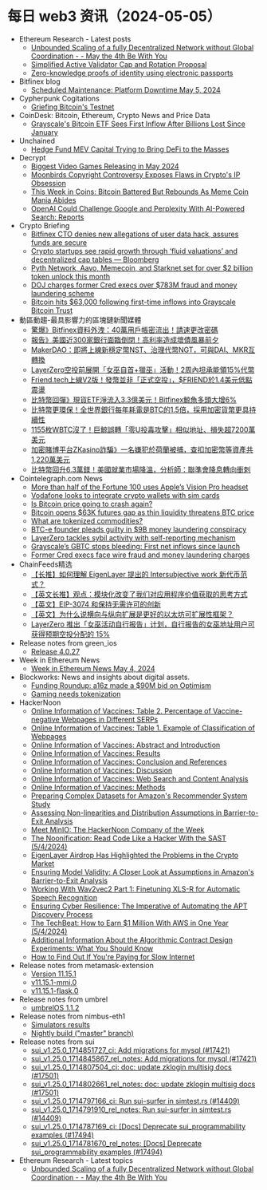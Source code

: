 # 每日 web3 资讯（2024-05-05）

- Ethereum Research - Latest posts
  - [Unbounded Scaling of a fully Decentralized Network without Global Coordination - - May the 4th Be With You](https://ethresear.ch/t/unbounded-scaling-of-a-fully-decentralized-network-without-global-coordination-may-the-4th-be-with-you/19456#post_1)
  - [Simplified Active Validator Cap and Rotation Proposal](https://ethresear.ch/t/simplified-active-validator-cap-and-rotation-proposal/9022?page=2#post_21)
  - [Zero-knowledge proofs of identity using electronic passports](https://ethresear.ch/t/zero-knowledge-proofs-of-identity-using-electronic-passports/19263#post_10)
- Bitfinex blog
  - [Scheduled Maintenance: Platform Downtime May 5, 2024](https://blog.bitfinex.com/announcements/scheduled-maintenance-platform-downtime-may-5-2024/)
- Cypherpunk Cogitations
  - [Griefing Bitcoin's Testnet](https://blog.lopp.net/griefing-bitcoin-testnet/)
- CoinDesk: Bitcoin, Ethereum, Crypto News and Price Data
  - [Grayscale's Bitcoin ETF Sees First Inflow After Billions Lost Since January](https://www.coindesk.com/business/2024/05/04/grayscales-bitcoin-etf-sees-inflow-for-first-time-since-january-debut/?utm_medium=referral&utm_source=rss&utm_campaign=headlines)
- Unchained
  - [Hedge Fund MEV Capital Trying to Bring DeFi to the Masses](https://unchainedcrypto.com/hedge-fund-mev-capital-trying-to-bring-defi-to-the-masses/)
- Decrypt
  - [Biggest Video Games Releasing in May 2024](https://decrypt.co/229400/biggest-video-games-releasing-may-2024)
  - [Moonbirds Copyright Controversy Exposes Flaws in Crypto's IP Obsession](https://decrypt.co/229373/moonbirds-copyright-controversy-exposes-flaws-in-cryptos-ip-obsession)
  - [This Week in Coins: Bitcoin Battered But Rebounds As Meme Coin Mania Abides](https://decrypt.co/229314/this-week-in-coins-bitcoin-battered-but-rebounds-as-meme-coin-mania-abides)
  - [OpenAI Could Challenge Google and Perplexity With AI-Powered Search: Reports](https://decrypt.co/229381/search-chatgpt-openai-web-google-perplexity)
- Crypto Briefing
  - [Bitfinex CTO denies new allegations of user data hack, assures funds are secure](https://cryptobriefing.com/bitfinex-cto-denies-new-allegations-user-data-hack/)
  - [Crypto startups see rapid growth through ‘fluid valuations’ and decentralized cap tables — Bloomberg](https://cryptobriefing.com/crypto-startup-valuations-fundraising/)
  - [Pyth Network, Aavo, Memecoin, and Starknet set for over $2 billion token unlock this month](https://cryptobriefing.com/token-unlock-may-2024/)
  - [DOJ charges former Cred execs over $783M fraud and money laundering scheme](https://cryptobriefing.com/doj-charges-former-cred-execs-fraud/)
  - [Bitcoin hits $63,000 following first-time inflows into Grayscale Bitcoin Trust](https://cryptobriefing.com/bitcoin-grayscale-gbtc-inflow-boost/)
- 動區動趨-最具影響力的區塊鏈新聞媒體
  - [驚爆》Bitfinex資料外洩：40萬用戶帳密流出！請速更改密碼](https://www.blocktempo.com/bitfinex-data-breach-and-user-accounts-and-passwords-leaked/)
  - [報告》美國近300家銀行面臨倒閉！高利率造成壞債風暴前夕](https://www.blocktempo.com/nearly-300-u-s-banks-identified-as-stressed-reports-says/)
  - [MakerDAO：即將上線新穩定幣NST、治理代幣NGT，可與DAI、MKR互轉換](https://www.blocktempo.com/makerdao-is-preparing-to-introduce-two-new-tokens-newstable-and-newgovtoken/)
  - [LayerZero空投前展開「女巫自首+獵巫」活動！2周內坦承能領15%代幣](https://www.blocktempo.com/layerzero-giving-all-sybil-users-an-opportunity-to-self-report-within-the-next-14-days-in-return-for-15-of-their-intended-allocation/)
  - [Friend.tech上線V2版！發幣並非「正式空投」，$FRIEND於1.4美元低點震盪](https://www.blocktempo.com/friend-tech-launches-v2-version-yesterday-was-not-an-official-airdrop/)
  - [比特幣回彈》現貨ETF淨流入3.3億美元！Bitfinex鯨魚多頭大增6%](https://www.blocktempo.com/bitcoin-spot-etf-saw-a-net-inflow-of-us330-million-bitcoin-rose-above-63000/)
  - [比特幣更環保！全世界銀行每年耗電是BTC的1.5倍，採用加密貨幣更具持續性](https://www.blocktempo.com/bitcoin-is-more-energy-efficient-than-the-banking-system/)
  - [1155枚WBTC沒了！巨鯨誤轉「零U投毒攻擊」相似地址、損失超7200萬美元](https://www.blocktempo.com/victim-loses-72m-worth-of-wbtc-in-address-poisoning-attack/)
  - [加密賭博平台ZKasino詐騙》一名嫌犯於荷蘭被捕，查扣加密幣等資產共1,220萬美元](https://www.blocktempo.com/a-suspect-in-zkasino-scam-arrested/)
  - [比特幣回升6.3萬鎂！美國就業市場降溫，分析師：聯準會降息轉向衝刺](https://www.blocktempo.com/us-job-market-cools-down-and-support-btc-price/)
- Cointelegraph.com News
  - [More than half of the Fortune 100 uses Apple’s Vision Pro headset](https://cointelegraph.com/news/fortune-100-uses-apple-metaverse-virtual-mixed-augemented-reality-vision-pro-headset)
  - [Vodafone looks to integrate crypto wallets with sim cards](https://cointelegraph.com/news/vodafone-blockchain-integrate-crypto-wallets-sim-cards)
  - [Is Bitcoin price going to crash again?](https://cointelegraph.com/news/is-bitcoin-price-going-to-crash-again)
  - [Bitcoin opens $63K futures gap as thin liquidity threatens BTC price](https://cointelegraph.com/news/bitcoin-opens-63k-futures-gap-thin-liquidity-btc-price)
  - [What are tokenized commodities?](https://cointelegraph.com/explained/what-are-tokenized-commodities)
  - [BTC-e founder pleads guilty in $9B money laundering conspiracy](https://cointelegraph.com/news/btc-e-founder-pleads-guilty-in-9-billion-laundering-conspiracy)
  - [LayerZero tackles sybil activity with self-reporting mechanism](https://cointelegraph.com/news/layerzero-tackles-sybil-activity-with-self-reporting-mechanism)
  - [Grayscale’s GBTC stops bleeding: First net inflows since launch](https://cointelegraph.com/news/grayscale-gbtc-inflows-record-bitcoin-exchange-traded-fund-etf)
  - [Former Cred execs face wire fraud and money laundering charges](https://cointelegraph.com/news/cred-bankrupt-cryptocurrency-lender-executives-wire-fraud-money-laundering)
- ChainFeeds精选
  - [【长推】如何理解 EigenLayer 提出的 Intersubjective work 新代币范式？](https://twitter.com/tmel0211/status/1785527871605502320)
  - [【英文长推】观点：模块化改变了我们对应用程序价值获取的思考方式](https://twitter.com/ayyyeandy/status/1786376353618550842)
  - [【英文】EIP-3074 和保持无需许可的创新](https://blog.rhinestone.wtf/eip-3074-and-maintaining-permissionless-innovation-54036aff31b2)
  - [【英文】为什么说横向与纵向扩展是更好的以太坊可扩展性框架？](https://nil.foundation/blog/post/modular-vs-monolithic)
  - [LayerZero 推出「女巫活动自行报告」计划，自行报告的女巫地址用户可获得预期空投分配的 15%](https://medium.com/layerzero-official/addressing-sybil-activity-a2f92218ddd3)
- Release notes from green_ios
  - [Release 4.0.27](https://github.com/Blockstream/green_ios/releases/tag/release_4.0.27)
- Week in Ethereum News
  - [Week in Ethereum News  May 4, 2024](https://weekinethereumnews.com/week-in-ethereum-news-may-4-2024/)
- Blockworks: News and insights about digital assets.
  - [Funding Roundup: a16z made a $90M bid on Optimism](https://blockworks.co/news/a16z-90m-bid-optimism)
  - [Gaming needs tokenization](https://blockworks.co/news/gaming-needs-tokenization)
- HackerNoon
  - [Online Information of Vaccines: Table 2. Percentage of Vaccine-negative Webpages in Different SERPs](https://hackernoon.com/online-information-of-vaccines-table-2-percentage-of-vaccine-negative-webpages-in-different-serps?source=rss)
  - [Online Information of Vaccines: Table 1. Example of Classification of Webpages](https://hackernoon.com/online-information-of-vaccines-table-1-example-of-classification-of-webpages?source=rss)
  - [Online Information of Vaccines: Abstract and Introduction](https://hackernoon.com/online-information-of-vaccines-abstract-and-introduction?source=rss)
  - [Online Information of Vaccines: Results](https://hackernoon.com/online-information-of-vaccines-results?source=rss)
  - [Online Information of Vaccines: Conclusion and References](https://hackernoon.com/online-information-of-vaccines-conclusion-and-references?source=rss)
  - [Online Information of Vaccines: Discussion](https://hackernoon.com/online-information-of-vaccines-discussion?source=rss)
  - [Online Information of Vaccines: Web Search and Content Analysis](https://hackernoon.com/online-information-of-vaccines-web-search-and-content-analysis?source=rss)
  - [Online Information of Vaccines: Methods](https://hackernoon.com/online-information-of-vaccines-methods?source=rss)
  - [Preparing Complex Datasets for Amazon's Recommender System Study](https://hackernoon.com/preparing-complex-datasets-for-amazons-recommender-system-study?source=rss)
  - [Assessing Non-linearities and Distribution Assumptions in Barrier-to-Exit Analysis](https://hackernoon.com/assessing-non-linearities-and-distribution-assumptions-in-barrier-to-exit-analysis?source=rss)
  - [Meet MinIO: The HackerNoon Company of the Week](https://hackernoon.com/meet-minio-the-hackernoon-company-of-the-week?source=rss)
  - [The Noonification: Read Code Like a Hacker With the SAST (5/4/2024)](https://hackernoon.com/5-4-2024-noonification?source=rss)
  - [EigenLayer Airdrop Has Highlighted the Problems in the Crypto Market](https://hackernoon.com/eigenlayer-airdrop-has-highlighted-the-problems-in-the-crypto-market?source=rss)
  - [Ensuring Model Validity: A Closer Look at Assumptions in Amazon's Barrier-to-Exit Analysis](https://hackernoon.com/ensuring-model-validity-a-closer-look-at-assumptions-in-amazons-barrier-to-exit-analysis?source=rss)
  - [Working With Wav2vec2 Part 1: Finetuning XLS-R for Automatic Speech Recognition](https://hackernoon.com/working-with-wav2vec2-part-1-finetuning-xls-r-for-automatic-speech-recognition?source=rss)
  - [Ensuring Cyber Resilience: The Imperative of Automating the APT Discovery Process](https://hackernoon.com/ensuring-cyber-resilience-the-imperative-of-automating-the-apt-discovery-process?source=rss)
  - [The TechBeat: How to Earn $1 Million With AWS in One Year (5/4/2024)](https://hackernoon.com/5-4-2024-techbeat?source=rss)
  - [Additional Information About the Algorithmic Contract Design Experiments: What You Should Know](https://hackernoon.com/additional-information-about-the-algorithmic-contract-design-experiments-what-you-should-know?source=rss)
  - [How to Find Out If You're Paying for Slow Internet](https://hackernoon.com/how-to-find-out-if-youre-paying-for-slow-internet?source=rss)
- Release notes from metamask-extension
  - [Version 11.15.1](https://github.com/MetaMask/metamask-extension/releases/tag/v11.15.1)
  - [v11.15.1-mmi.0](https://github.com/MetaMask/metamask-extension/releases/tag/v11.15.1-mmi.0)
  - [v11.15.1-flask.0](https://github.com/MetaMask/metamask-extension/releases/tag/v11.15.1-flask.0)
- Release notes from umbrel
  - [umbrelOS 1.1.2](https://github.com/getumbrel/umbrel/releases/tag/1.1.2)
- Release notes from nimbus-eth1
  - [Simulators results](https://github.com/status-im/nimbus-eth1/releases/tag/sim-stat)
  - [Nightly build ("master" branch)](https://github.com/status-im/nimbus-eth1/releases/tag/nightly)
- Release notes from sui
  - [sui_v1.25.0_1714851727_ci: Add migrations for mysql (#17421)](https://github.com/MystenLabs/sui/releases/tag/sui_v1.25.0_1714851727_ci)
  - [sui_v1.25.0_1714845867_rel_notes: Add migrations for mysql (#17421)](https://github.com/MystenLabs/sui/releases/tag/sui_v1.25.0_1714845867_rel_notes)
  - [sui_v1.25.0_1714807504_ci: doc: update zklogin multisig docs (#17501)](https://github.com/MystenLabs/sui/releases/tag/sui_v1.25.0_1714807504_ci)
  - [sui_v1.25.0_1714802661_rel_notes: doc: update zklogin multisig docs (#17501)](https://github.com/MystenLabs/sui/releases/tag/sui_v1.25.0_1714802661_rel_notes)
  - [sui_v1.25.0_1714797166_ci: Run sui-surfer in simtest.rs (#14409)](https://github.com/MystenLabs/sui/releases/tag/sui_v1.25.0_1714797166_ci)
  - [sui_v1.25.0_1714791910_rel_notes: Run sui-surfer in simtest.rs (#14409)](https://github.com/MystenLabs/sui/releases/tag/sui_v1.25.0_1714791910_rel_notes)
  - [sui_v1.25.0_1714787169_ci: [Docs] Deprecate sui_programmability examples (#17494)](https://github.com/MystenLabs/sui/releases/tag/sui_v1.25.0_1714787169_ci)
  - [sui_v1.25.0_1714781670_rel_notes: [Docs] Deprecate sui_programmability examples (#17494)](https://github.com/MystenLabs/sui/releases/tag/sui_v1.25.0_1714781670_rel_notes)
- Ethereum Research - Latest topics
  - [Unbounded Scaling of a fully Decentralized Network without Global Coordination - - May the 4th Be With You](https://ethresear.ch/t/unbounded-scaling-of-a-fully-decentralized-network-without-global-coordination-may-the-4th-be-with-you/19456)
